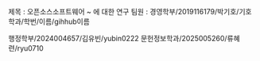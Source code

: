 제목 : 오픈소스소프트웨어 ~ 에 대한 연구
팀원 :
경영학부/2019116179/박기호/기호
학과/학번/이름/gihhub이름


행정학부/2024004657/김유빈/yubin0222
문헌정보학과/2025005260/류혜련/ryu0710
